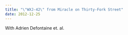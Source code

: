 ```yaml
---
title: "\"WXJ-42\" from Miracle on Thirty-Fork Street"
date: 2012-12-25
---
```


With Adrien Defontaine et. al.
